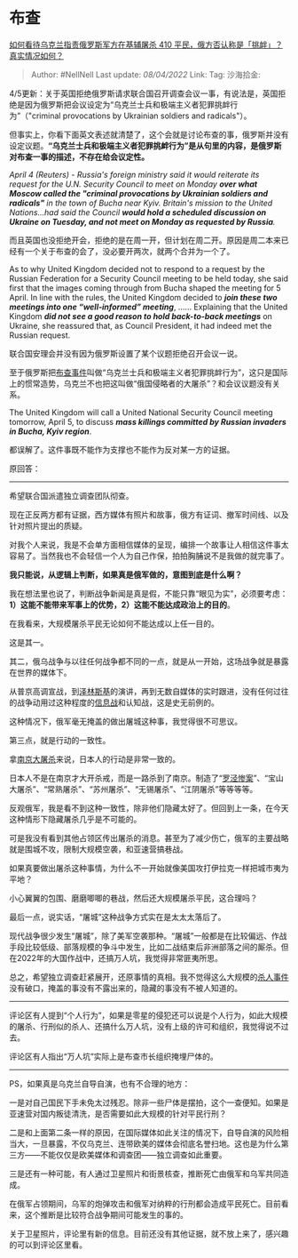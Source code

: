 # 布查
[如何看待乌克兰指责俄罗斯军方在基辅屠杀 410 平民，俄方否认称是「挑衅」？真实情况如何？](https://www.zhihu.com/question/525901706/answer/2423388246)

> Author: #NellNell
> Last update: *08/04/2022*
> Link:
> Tag:
> 沙海拾金:

4/5更新：关于英国拒绝俄罗斯请求联合国召开调查会议一事，有说法是，英国拒绝是因为俄罗斯把会议设定为“乌克兰士兵和极端主义者犯罪挑衅行为”（"criminal provocations by Ukrainian soldiers and radicals"）。

但事实上，你看下面英文表述就清楚了，这个会就是讨论布查的事，俄罗斯并没有设定议题。**“乌克兰士兵和极端主义者犯罪挑衅行为”是从句里的内容，是俄罗斯对布查一事的描述，不存在给会议定性。**

_April 4 (Reuters) - Russia's foreign ministry said it would reiterate its request for the U.N. Security Council to meet on Monday_ **_over what Moscow called the "criminal provocations by Ukrainian soldiers and radicals"_** _in the town of Bucha near Kyiv. Britain's mission to the United Nations…had said the Council_ **_would hold a scheduled discussion on Ukraine on Tuesday, and not meet on Monday as requested by Russia_**_._

而且英国也没拒绝开会，拒绝的是在周一开，但计划在周二开。原因是周二本来已经有一个关于布查的会了，没必要开两次，就两个合并为一个了。

As to why United Kingdom decided not to respond to a request by the Russian Federation for a Security Council meeting to be held today, she said first that the images coming through from Bucha shaped the meeting for 5 April. In line with the rules, the United Kingdom decided to **_join these two meetings into one “well‑informed” meeting_**, …… Explaining that the United Kingdom **_did not see a good reason to hold back-to-back meetings_** on Ukraine, she reassured that, as Council President, it had indeed met the Russian request.

联合国安理会并没有因为俄罗斯设置了某个议题拒绝召开会议一说。

至于俄罗斯把[布查事件](https://www.zhihu.com/search?q=%E5%B8%83%E6%9F%A5%E4%BA%8B%E4%BB%B6&search_source=Entity&hybrid_search_source=Entity&hybrid_search_extra=%7B%22sourceType%22%3A%22answer%22%2C%22sourceId%22%3A2423388246%7D)叫做“乌克兰士兵和极端主义者犯罪挑衅行为”，这只是国际上的惯常造势，乌克兰不也把这叫做“俄国侵略者的大屠杀”？和会议议题没有关系。

The United Kingdom will call a United National Security Council meeting tomorrow, April 5, to discuss **_mass killings committed by Russian invaders in Bucha, Kyiv region_**.

都误解了。这件事既不能作为支撑也不能作为反对某一方的证据。

原回答：

---

希望联合国派遣独立调查团队彻查。

现在正反两方都有证据，西方媒体有照片和故事，俄方有证词、撤军时间线、以及针对照片提出的质疑。

对我个人来说，我是不会单方面相信媒体的呈现，编排一个故事让人相信这件事太容易了。当然我也不会轻信一个人为自己作保，拍拍胸脯说不是我做的就完事了。

**我只能说，从逻辑上判断，如果真是俄军做的，意图到底是什么啊？**

我在想法里也说了，判断战争新闻是真是假，不能只靠“眼见为实”，必须要考虑：**1）这能不能带来军事上的优势，2）这能不能达成政治上的目的**。

在我看来，大规模屠杀平民无论如何不能达成以上任一目的。

这是其一。

其二，俄乌战争与以往任何战争都不同的一点，就是从一开始，这场战争就是暴露在世界的媒体下。

从普京高调宣战，到[泽林斯基](https://www.zhihu.com/search?q=%E6%B3%BD%E6%9E%97%E6%96%AF%E5%9F%BA&search_source=Entity&hybrid_search_source=Entity&hybrid_search_extra=%7B%22sourceType%22%3A%22answer%22%2C%22sourceId%22%3A2423388246%7D)的演讲，再到无数自媒体的实时跟进，没有任何过往的战争动用过这种程度的[信息战](https://www.zhihu.com/search?q=%E4%BF%A1%E6%81%AF%E6%88%98&search_source=Entity&hybrid_search_source=Entity&hybrid_search_extra=%7B%22sourceType%22%3A%22answer%22%2C%22sourceId%22%3A2423388246%7D)和认知战，这是史无前例的。

这种情况下，俄军毫无掩盖的做出屠城这种事，我觉得很不可思议。

第三点，就是行动的一致性。

拿[南京大屠杀](https://www.zhihu.com/search?q=%E5%8D%97%E4%BA%AC%E5%A4%A7%E5%B1%A0%E6%9D%80&search_source=Entity&hybrid_search_source=Entity&hybrid_search_extra=%7B%22sourceType%22%3A%22answer%22%2C%22sourceId%22%3A2423388246%7D)来说，日本人的行动是非常一致的。

日本人不是在南京才大开杀戒，而是一路杀到了南京。制造了“[罗泾惨案](https://www.zhihu.com/search?q=%E7%BD%97%E6%B3%BE%E6%83%A8%E6%A1%88&search_source=Entity&hybrid_search_source=Entity&hybrid_search_extra=%7B%22sourceType%22%3A%22answer%22%2C%22sourceId%22%3A2423388246%7D)”、“宝山大屠杀”、“常熟屠杀”、“苏州屠杀”、“无锡屠杀”、“江阴屠杀”等等等等。

反观俄军，我是看不到这种一致性，除非他们隐藏太好了。但回到上一条，在今天这种情形下隐藏屠杀几乎是不可能的。

可是我没有看到其他占领区传出屠杀的消息。甚至为了减少伤亡，俄军的主要战略就是围城不攻，限制大规模空袭，和亚速营搞巷战。

如果真要做出屠杀这种事情，为什么不一开始就像美国攻打伊拉克一样把城市夷为平地？

小心翼翼的包围、磨磨唧唧的巷战，然后还大规模屠杀平民，这合理吗？

最后一点，说实话，“屠城”这种战争方式实在是太太太落后了。

现代战争很少发生“屠城”，除了美军空袭那种。“屠城”一般都是在比较偏远、作战手段比较低级、部落规模的争斗中发生，比如二战结束后非洲部落之间的厮杀。但在2022年的大国作战中，还搞万人坑，我觉得非常匪夷所思。

总之，希望独立调查赶紧展开，还原事情的真相。我不觉得这么大规模的[杀人事件](https://www.zhihu.com/search?q=%E6%9D%80%E4%BA%BA%E4%BA%8B%E4%BB%B6&search_source=Entity&hybrid_search_source=Entity&hybrid_search_extra=%7B%22sourceType%22%3A%22answer%22%2C%22sourceId%22%3A2423388246%7D)没有破口，掩盖的事没有不露出来的，隐藏的事没有不被人知道的。

---

评论区有人提到“个人行为”，如果是零星的侵犯还可以说是个人行为，如此大规模的屠杀、行刑似的杀人、还搞什么万人坑，没有上级的许可和组织，我觉得说不过去。

评论区有人指出“万人坑”实际上是布查市长组织掩埋尸体的。

---

PS，如果真是乌克兰自导自演，也有不合理的地方：

一是对自己国民下手未免太过残忍。除非一些尸体是摆拍，这个一查便知。如果是亚速营对国内叛徒清洗，是否需要如此大规模的针对平民行刑？

二是和上面第二条一样的原因，在国际媒体如此关注的情况下，自导自演的风险相当大，一旦暴露，不仅乌克兰、连带欧美的媒体会彻底名誉扫地。这也是为什么第三方——不能仅仅是欧美媒体和调查团——独立调查如此重要。

三是还有一种可能，有人通过卫星照片和街景核查，推断死亡由俄军和乌军共同造成。

在俄军占领期间，乌军的炮弹攻击和俄军对纳粹的行刑都会造成平民死亡。目前看来，这个推断是比较符合战争期间可能发生的事的。

关于卫星照片，评论里有新的信息。目前还没有其他证据，就不放上来了，感兴趣的可以到评论区里看。
